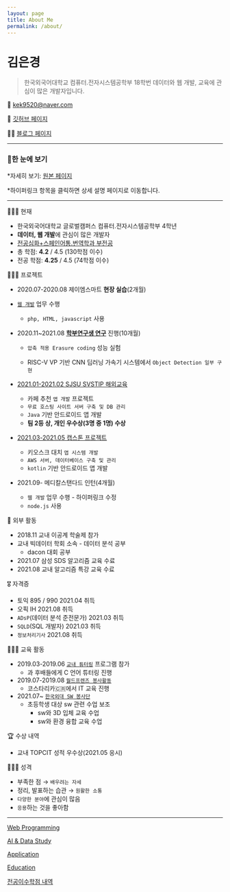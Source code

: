 ```yaml
---
layout: page
title: About Me
permalink: /about/
---
```

# 김은경

> 한국외국어대학교 컴퓨터.전자시스템공학부 18학번
데이터와 웹 개발, 교육에 관심이 많은 개발자입니다.

📧 kek9520@naver.com

🔗 [깃허브 페이지](https://github.com/Eunkyung99)

✍🏻 [블로그 페이지](https://eunkyung99.github.io/gang)

---

### 🔎한 눈에 보기

*자세히 보기: [원본 페이지](https://www.notion.so/836d2c54099f44838626f91f2a3409c1)

*하이퍼링크 항목을 클릭하면 상세 설명 페이지로 이동합니다.

---

👩🏻‍🎓 현재

- 한국외국어대학교 글로벌캠퍼스
컴퓨터.전자시스템공학부 4학년
- **데이터, 웹 개발**에 관심이 많은 개발자
- [전공심화+스페인어통.번역학과 부전공](https://www.notion.so/392aad475ecc40e5a0df827c9c58c5e1)
- 총 학점: **4.2** / 4.5 (130학점 이수)
- 전공 학점: **4.25** / 4.5 (74학점 이수)

👩🏻‍💼 프로젝트

- 2020.07-2020.08 제이엠스마트 **현장 실습**(2개월) 
- [`웹 개발`](https://www.notion.so/Web-Programming-945775a3d936463bb0fd962e6f2722cd) 업무 수행
    - `php, HTML, javascript` 사용
- 2020.11~2021.08 **[학부연구생 연구](https://www.notion.so/AI-Data-Study-c5d46d17e0f94f399690e4302aae18ca)** 진행(10개월)

    - `압축 적용 Erasure coding` 성능 실험 

    - RISC-V VP 기반 CNN 딥러닝 가속기 시스템에서 `Object Detection 일부 구현` 

- [2021.01-2021.02 SJSU SVSTIP 해외교육](https://www.notion.so/Application-d4fee7f33268402fa960cb4a40799ee6)
    - 카페 추천 `앱 개발` 프로젝트
    - `무료 호스팅 사이트 서버 구축 및 DB 관리`
    - `Java` 기반 안드로이드 앱 개발
    - **팀 2등 상, 개인 우수상(3명 중 1명) 수상**
- [2021.03-2021.05 캡스톤 프로젝트](https://www.notion.so/Application-d4fee7f33268402fa960cb4a40799ee6)
    - 키오스크 대치 `앱 시스템 개발`
    - `AWS 서버, 데이터베이스 구축 및 관리`
    - `kotlin` 기반 안드로이드 앱 개발
- 2021.09- 메디칼스탠다드 인턴(4개월)
    - `웹 개발` 업무 수행 - 하이퍼링크 수정
    - `node.js` 사용

🌟 외부 활동

- 2018.11 교내 이공계 학술제 참가
- 교내 빅데이터 학회 소속 - 데이터 분석 공부
    - dacon 대회 공부
- 2021.07 삼성 SDS 알고리즘 교육 수료
- 2021.08 교내 알고리즘 특강 교육 수료

🎖️ 자격증

- 토익 895 / 990 2021.04 취득
- 오픽 IH 2021.08 취득
- `ADsP`(데이터 분석 준전문가)  2021.03 취득
- `SQLD`(SQL 개발자) 2021.03 취득
- `정보처리기사` 2021.08 취득

👩🏻‍🏫 교육 활동 

- 2019.03-2019.06 [`교내 튜터링`](https://www.notion.so/Education-39d31b8fc48344aa8d33257e736e6672) 프로그램 참가
    - 과 후배들에게 C 언어 튜터링 진행
- 2019.07-2019.08 [`월드프렌즈 봉사활동`](https://www.notion.so/Education-39d31b8fc48344aa8d33257e736e6672)
    - 코스타리카🇨🇷에서 IT 교육 진행
- 2021.07~ [`한국외대 SW 봉사단`](https://www.notion.so/Education-39d31b8fc48344aa8d33257e736e6672)
    - 초등학생 대상 sw 관련 수업 보조
        - sw와 3D 입체 교육 수업
        - sw와 환경 융합 교육 수업

🏆 수상 내역

- 교내 TOPCIT 성적 우수상(2021.05 응시)

👩🏻‍🎨 성격

- 부족한 점 → `배우려는 자세`
- 정리, 발표하는 습관 → `원활한 소통`
- `다양한 분야`에 관심이 많음
- `응용`하는 것을 좋아함

---


[Web Programming](https://www.notion.so/Web-Programming-945775a3d936463bb0fd962e6f2722cd)

[AI & Data Study](https://www.notion.so/AI-Data-Study-c5d46d17e0f94f399690e4302aae18ca)

[Application](https://www.notion.so/Application-d4fee7f33268402fa960cb4a40799ee6)

[Education](https://www.notion.so/Education-39d31b8fc48344aa8d33257e736e6672)

[전공이수학점 내역](https://www.notion.so/392aad475ecc40e5a0df827c9c58c5e1)
